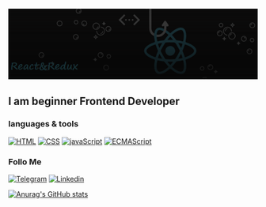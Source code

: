 ![Header](https://github.com/dmitrybdrv/dmitrybdrv/blob/main/assets/e.png)

## I am beginner Frontend Developer

### languages & tools
[![HTML](https://img.shields.io/badge/-HTML-13262b?style=for-the-badge&logo=html5&logoColor=f03c3f)](https://html.spec.whatwg.org/multipage/)
[![CSS](https://img.shields.io/badge/-CSS-13262b?style=for-the-badge&logo=CSSWizardry&logoColor=fff200)](https://www.w3schools.com/css/)
[![javaScript](https://img.shields.io/badge/-javaScript-13262b?style=for-the-badge&logo=javaScript&logoColor=ed30d0)](https://learn.javascript.ru/)
[![ECMAScript](https://img.shields.io/badge/-ES6-13262b?style=for-the-badge&logo=Etsy&logoColor=f7c922)](https://www.w3schools.com/js/js_es6.asp)

### Follo Me
[![Telegram](https://img.shields.io/badge/-Telegram-13262b?style=for-the-badge&logo=telegram&logoColor=f03c3f)](https://t.me/DMITRYBDRV)
[![Linkedin](https://img.shields.io/badge/-Linkedin-13262b?style=for-the-badge&logo=linkedin&logoColor=29f722)](https://www.linkedin.com/in/dmitry-b-041432150/)

[![Anurag's GitHub stats](https://github-readme-stats.vercel.app/api?username=dmitrybdrv&show_icons=true&theme=merko&include_all_commits)](https://github.com/dmitrybdrv/incubatorsands/commits/main)
